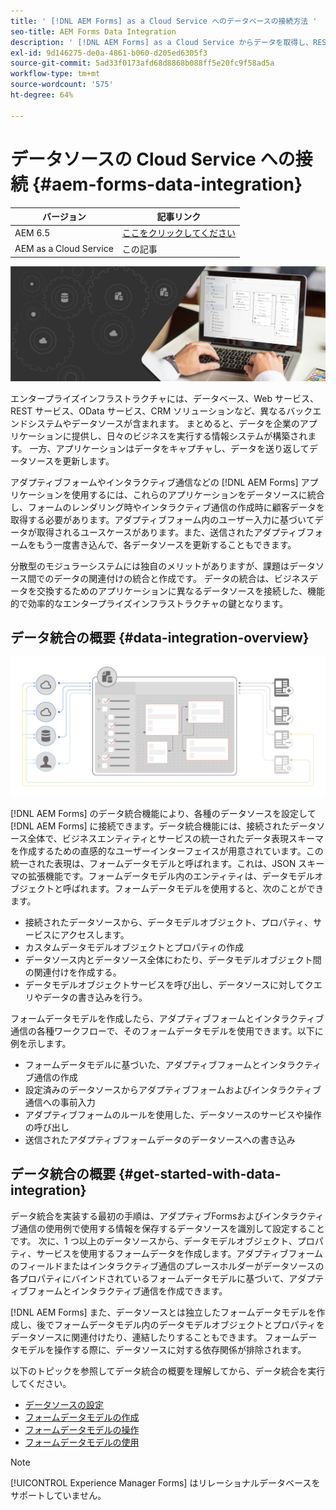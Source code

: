 ```yaml
---
title: ' [!DNL AEM Forms] as a Cloud Service へのデータベースの接続方法 '
seo-title: AEM Forms Data Integration
description: ' [!DNL AEM Forms] as a Cloud Service からデータを取得し、RESTful web サービス、SOAP ベースの web サービスおよび OData サービスに保存できます。このサービスは、データを取得、テスト、検証および様々なタイプのデータソースへの送信を行う専用のツールを提供します。'
exl-id: 9d146275-de0a-4861-b060-d205ed6305f3
source-git-commit: 5ad33f0173afd68d8868b088ff5e20fc9f58ad5a
workflow-type: tm+mt
source-wordcount: '575'
ht-degree: 64%

---
```


# データソースの Cloud Service への接続 {#aem-forms-data-integration}

| バージョン | 記事リンク |
| -------- | ---------------------------- |
| AEM 6.5 | [ここをクリックしてください](https://experienceleague.adobe.com/docs/experience-manager-65/forms/form-data-model/data-integration.html) |
| AEM as a Cloud Service | この記事 |


![データ統合](do-not-localize/data-integeration.png)

エンタープライズインフラストラクチャには、データベース、Web サービス、REST サービス、OData サービス、CRM ソリューションなど、異なるバックエンドシステムやデータソースが含まれます。 まとめると、データを企業のアプリケーションに提供し、日々のビジネスを実行する情報システムが構築されます。 一方、アプリケーションはデータをキャプチャし、データを送り返してデータソースを更新します。

アダプティブフォームやインタラクティブ通信などの [!DNL AEM Forms] アプリケーションを使用するには、これらのアプリケーションをデータソースに統合し、フォームのレンダリング時やインタラクティブ通信の作成時に顧客データを取得する必要があります。アダプティブフォーム内のユーザー入力に基づいてデータが取得されるユースケースがあります。また、送信されたアダプティブフォームをもう一度書き込んで、各データソースを更新することもできます。

分散型のモジュラーシステムには独自のメリットがありますが、課題はデータソース間でのデータの関連付けの統合と作成です。 データの統合は、ビジネスデータを交換するためのアプリケーションに異なるデータソースを接続した、機能的で効率的なエンタープライズインフラストラクチャの鍵となります。

## データ統合の概要 {#data-integration-overview}

![aem-forms-data-integration](assets/aem-forms-data-integeration.png)

[!DNL AEM Forms] のデータ統合機能により、各種のデータソースを設定して [!DNL AEM Forms] に接続できます。データ統合機能には、接続されたデータソース全体で、ビジネスエンティティとサービスの統一されたデータ表現スキーマを作成するための直感的なユーザーインターフェイスが用意されています。この統一された表現は、フォームデータモデルと呼ばれます。これは、JSON スキーマの拡張機能です。フォームデータモデル内のエンティティは、データモデルオブジェクトと呼ばれます。フォームデータモデルを使用すると、次のことができます。

* 接続されたデータソースから、データモデルオブジェクト、プロパティ、サービスにアクセスします。
* カスタムデータモデルオブジェクトとプロパティの作成
* データソース内とデータソース全体にわたり、データモデルオブジェクト間の関連付けを作成する。
* データモデルオブジェクトサービスを呼び出し、データソースに対してクエリやデータの書き込みを行う。

フォームデータモデルを作成したら、アダプティブフォームとインタラクティブ通信の各種ワークフローで、そのフォームデータモデルを使用できます。以下に例を示します。

* フォームデータモデルに基づいた、アダプティブフォームとインタラクティブ通信の作成
* 設定済みのデータソースからアダプティブフォームおよびインタラクティブ通信への事前入力
* アダプティブフォームのルールを使用した、データソースのサービスや操作の呼び出し
* 送信されたアダプティブフォームデータのデータソースへの書き込み

## データ統合の概要 {#get-started-with-data-integration}

データ統合を実装する最初の手順は、アダプティブFormsおよびインタラクティブ通信の使用例で使用する情報を保存するデータソースを識別して設定することです。 次に、1 つ以上のデータソースから、データモデルオブジェクト、プロパティ、サービスを使用するフォームデータを作成します。アダプティブフォームのフィールドまたはインタラクティブ通信のプレースホルダーがデータソースの各プロパティにバインドされているフォームデータモデルに基づいて、アダプティブフォームとインタラクティブ通信を作成できます。

[!DNL AEM Forms] また、データソースとは独立したフォームデータモデルを作成し、後でフォームデータモデル内のデータモデルオブジェクトとプロパティをデータソースに関連付けたり、連結したりすることもできます。 フォームデータモデルを操作する際に、データソースに対する依存関係が排除されます。

以下のトピックを参照してデータ統合の概要を理解してから、データ統合を実行してください。

* [データソースの設定](configure-data-sources.md)
* [フォームデータモデルの作成](create-form-data-models.md)
* [フォームデータモデルの操作](work-with-form-data-model.md)
* [フォームデータモデルの使用](using-form-data-model.md)

>[!NOTE]
>
>[!UICONTROL Experience Manager Forms] はリレーショナルデータベースをサポートしていません。
